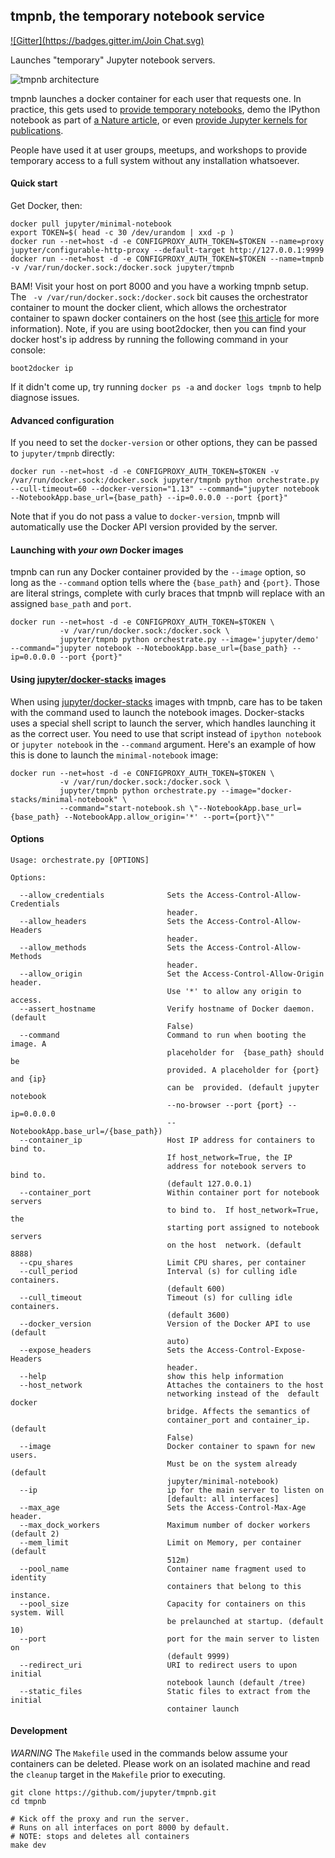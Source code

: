 ## tmpnb, the temporary notebook service

[![Gitter](https://badges.gitter.im/Join Chat.svg)](https://gitter.im/jupyter/tmpnb?utm_source=badge&utm_medium=badge&utm_campaign=pr-badge&utm_content=badge)

Launches "temporary" Jupyter notebook servers.

![tmpnb architecture](https://cloud.githubusercontent.com/assets/836375/5911140/c53e3978-a587-11e4-86a5-695469ef23a5.png)

tmpnb launches a docker container for each user that requests one. In practice, this gets used to [provide temporary notebooks](https://tmpnb.org), demo the IPython notebook as part of [a Nature article](http://www.nature.com/news/interactive-notebooks-sharing-the-code-1.16261), or even [provide Jupyter kernels for publications](http://odewahn.github.io/publishing-workflows-for-jupyter/#1).

People have used it at user groups, meetups, and workshops to provide temporary access to a full system without any installation whatsoever.

#### Quick start

Get Docker, then:

```
docker pull jupyter/minimal-notebook
export TOKEN=$( head -c 30 /dev/urandom | xxd -p )
docker run --net=host -d -e CONFIGPROXY_AUTH_TOKEN=$TOKEN --name=proxy jupyter/configurable-http-proxy --default-target http://127.0.0.1:9999
docker run --net=host -d -e CONFIGPROXY_AUTH_TOKEN=$TOKEN --name=tmpnb -v /var/run/docker.sock:/docker.sock jupyter/tmpnb
```

BAM! Visit your host on port 8000 and you have a working tmpnb setup. The ` -v /var/run/docker.sock:/docker.sock` bit causes the orchestrator container to mount the docker client, which allows the orchestrator container to spawn docker containers on the host (see [this article](http://nathanleclaire.com/blog/2014/07/12/10-docker-tips-and-tricks-that-will-make-you-sing-a-whale-song-of-joy/#bind-mount-the-docker-socket-on-docker-run:1765430f0793020845eca6c8326a4e45) for more information).  Note, if you are using boot2docker, then you can find your docker host's ip address by running the following command in your console:

```
boot2docker ip
```

If it didn't come up, try running `docker ps -a` and `docker logs tmpnb` to help diagnose issues.

#### Advanced configuration

If you need to set the `docker-version` or other options, they can be passed to `jupyter/tmpnb` directly:

```
docker run --net=host -d -e CONFIGPROXY_AUTH_TOKEN=$TOKEN -v /var/run/docker.sock:/docker.sock jupyter/tmpnb python orchestrate.py --cull-timeout=60 --docker-version="1.13" --command="jupyter notebook --NotebookApp.base_url={base_path} --ip=0.0.0.0 --port {port}"
```

Note that if you do not pass a value to `docker-version`, tmpnb will automatically use the Docker API version provided by the server.

#### Launching with *your own* Docker images

tmpnb can run any Docker container provided by the `--image` option, so long as the `--command` option tells where the `{base_path}` and `{port}`. Those are literal strings, complete with curly braces that tmpnb will replace with an assigned `base_path` and `port`.

```
docker run --net=host -d -e CONFIGPROXY_AUTH_TOKEN=$TOKEN \
           -v /var/run/docker.sock:/docker.sock \
           jupyter/tmpnb python orchestrate.py --image='jupyter/demo' --command="jupyter notebook --NotebookApp.base_url={base_path} --ip=0.0.0.0 --port {port}"
```

#### Using [jupyter/docker-stacks](https://github.com/jupyter/docker-stacks) images

When using [jupyter/docker-stacks](https://github.com/jupyter/docker-stacks) images with tmpnb, care has to be taken with the command used to launch the notebook images.  Docker-stacks uses a special shell script to launch the server, which handles launching it as the correct user.  You need to use that script instead of `ipython notebook` or `jupyter notebook` in the `--command` argument.  Here's an example of how this is done to launch the `minimal-notebook` image:

```
docker run --net=host -d -e CONFIGPROXY_AUTH_TOKEN=$TOKEN \
           -v /var/run/docker.sock:/docker.sock \
           jupyter/tmpnb python orchestrate.py --image="docker-stacks/minimal-notebook" \
           --command="start-notebook.sh \"--NotebookApp.base_url={base_path} --NotebookApp.allow_origin='*' --port={port}\""
```

#### Options

```
Usage: orchestrate.py [OPTIONS]

Options:

  --allow_credentials              Sets the Access-Control-Allow-Credentials
                                   header.
  --allow_headers                  Sets the Access-Control-Allow-Headers
                                   header.
  --allow_methods                  Sets the Access-Control-Allow-Methods
                                   header.
  --allow_origin                   Set the Access-Control-Allow-Origin header.
                                   Use '*' to allow any origin to access.
  --assert_hostname                Verify hostname of Docker daemon. (default
                                   False)
  --command                        Command to run when booting the image. A
                                   placeholder for  {base_path} should be
                                   provided. A placeholder for {port} and {ip}
                                   can be  provided. (default jupyter notebook
                                   --no-browser --port {port} --ip=0.0.0.0
                                   --NotebookApp.base_url=/{base_path})
  --container_ip                   Host IP address for containers to bind to.
                                   If host_network=True, the IP
                                   address for notebook servers to bind to.
                                   (default 127.0.0.1)
  --container_port                 Within container port for notebook servers
                                   to bind to.  If host_network=True, the
                                   starting port assigned to notebook servers
                                   on the host  network. (default 8888)
  --cpu_shares                     Limit CPU shares, per container
  --cull_period                    Interval (s) for culling idle containers.
                                   (default 600)
  --cull_timeout                   Timeout (s) for culling idle containers.
                                   (default 3600)
  --docker_version                 Version of the Docker API to use (default
                                   auto)
  --expose_headers                 Sets the Access-Control-Expose-Headers
                                   header.
  --help                           show this help information
  --host_network                   Attaches the containers to the host
                                   networking instead of the  default docker
                                   bridge. Affects the semantics of
                                   container_port and container_ip. (default
                                   False)
  --image                          Docker container to spawn for new users.
                                   Must be on the system already (default
                                   jupyter/minimal-notebook)
  --ip                             ip for the main server to listen on
                                   [default: all interfaces]
  --max_age                        Sets the Access-Control-Max-Age header.
  --max_dock_workers               Maximum number of docker workers (default 2)
  --mem_limit                      Limit on Memory, per container (default
                                   512m)
  --pool_name                      Container name fragment used to identity
                                   containers that belong to this instance.
  --pool_size                      Capacity for containers on this system. Will
                                   be prelaunched at startup. (default 10)
  --port                           port for the main server to listen on
                                   (default 9999)
  --redirect_uri                   URI to redirect users to upon initial
                                   notebook launch (default /tree)
  --static_files                   Static files to extract from the initial
                                   container launch
```

#### Development

*WARNING* The `Makefile` used in the commands below assume your
containers can be deleted.  Please work on an isolated machine and read
the `cleanup` target in the `Makefile` prior to executing.

```
git clone https://github.com/jupyter/tmpnb.git
cd tmpnb

# Kick off the proxy and run the server.
# Runs on all interfaces on port 8000 by default.
# NOTE: stops and deletes all containers
make dev
```
